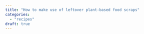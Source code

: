 ```yaml
---
title: "How to make use of leftover plant-based food scraps"
categories: 
  - "recipes"
draft: true
---
```



